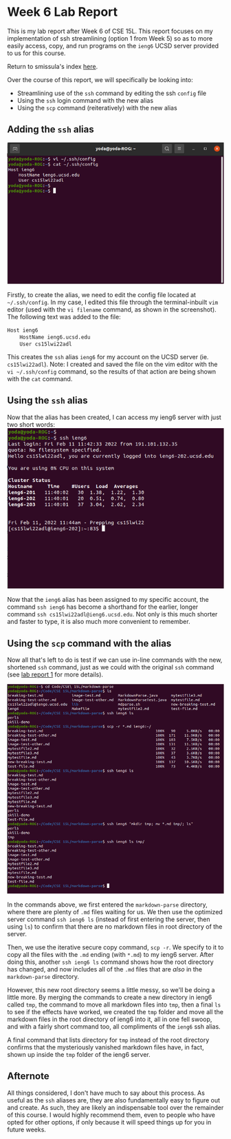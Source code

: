 # Week 6 Lab Report
This is my lab report after Week 6 of CSE 15L. This report focuses on my implementation of ssh streamlining (option 1 from Week 5) so as to more easily access, copy, and run programs on the `ieng6` UCSD server provided to us for this course.

Return to smissula's index [here](index.md).

Over the course of this report, we will specifically be looking into:
+ Streamlining use of the `ssh` command by editing the ssh `config` file
+ Using the `ssh` login command with the new alias
+ Using the `scp` command (reiteratively) with the new alias

## Adding the `ssh` alias
![](img/Lab6_ConfigEdit.png)

Firstly, to create the alias, we need to edit the config file located at `~/.ssh/config`. In my case, I edited this file through the terminal-inbuilt `vim` editor (used with the `vi filename` command, as shown in the screenshot). The following text was added to the file:
```
Host ieng6
    HostName ieng6.ucsd.edu
    User cs15lwi22adl
```
This creates the `ssh` alias `ieng6` for my account on the UCSD server (ie. `cs15lwi22adl`). Note: I created and saved the file on the vim editor with the `vi ~/.ssh/config` command, so the results of that action are being shown with the `cat` command.

## Using the `ssh` alias
Now that the alias has been created, I can access my ieng6 server with just two short words:
![](img/Lab6_AliasSSH.png)

Now that the `ieng6` alias has been assigned to my specific account, the command `ssh ieng6` has become a shorthand for the earlier, longer command `ssh cs15lwi22adl@ieng6.ucsd.edu`. Not only is this much shorter and faster to type, it is also much more convenient to remember.

## Using the `scp` command with the alias
Now all that's left to do is test if we can use in-line commands with the new, shortened `ssh` command, just as we could with the original `ssh` command (see [lab report 1](week2-lab-report.md#optimizing-server-commands) for more details).

![](img/Lab6_AliasSCP.png)

In the commands above, we first entered the `markdown-parse` directory, where there are plenty of `.md` files waiting for us. We then use the optimized server command `ssh ieng6 ls` (instead of first entering the server, then using `ls`) to confirm that there are no markdown files in root directory of the server.

Then, we use the iterative secure copy command, `scp -r`. We specify to it to copy all the files with the `.md` ending (with `*.md`) to my ieng6 server. After doing this, another `ssh ieng6 ls` command shows how the root directory has changed, and now includes all of the `.md` files that are _also_ in the `markdown-parse` directory.

However, this new root directory seems a little messy, so we'll be doing a little more. By merging the commands to create a new directory in ieng6 called `tmp`, the command to move all markdown files into `tmp`, then a final `ls` to see if the effects have worked, we created the `tmp` folder and move all the markdown files in the root directory of ieng6 into it, all in one fell swoop, and with a fairly short command too, all compliments of the `ieng6` ssh alias.

A final command that lists directory for `tmp` instead of the root directory confirms that the mysteriously vanished markdown files have, in fact, shown up inside the `tmp` folder of the ieng6 server.

## Afternote
All things considered, I don't have much to say about this process. As useful as the `ssh` aliases are, they are also fundamentally easy to figure out and create. As such, they are likely an indispensable tool over the remainder of this course. I would highly recommend them, even to people who have opted for other options, if only because it will speed things up for you in future weeks.